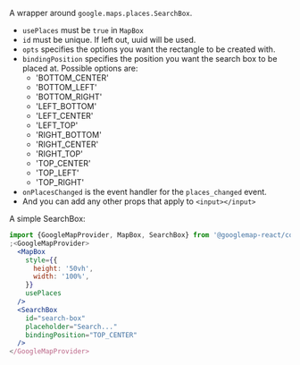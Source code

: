 A wrapper around `google.maps.places.SearchBox`.

- `usePlaces` must be `true` in `MapBox`
- `id` must be unique. If left out, uuid will be used.
- `opts` specifies the options you want the rectangle to be created with.
- `bindingPosition` specifies the position you want the search box to be placed
  at. Possible options are:
  - 'BOTTOM_CENTER'
  - 'BOTTOM_LEFT'
  - 'BOTTOM_RIGHT'
  - 'LEFT_BOTTOM'
  - 'LEFT_CENTER'
  - 'LEFT_TOP'
  - 'RIGHT_BOTTOM'
  - 'RIGHT_CENTER'
  - 'RIGHT_TOP'
  - 'TOP_CENTER'
  - 'TOP_LEFT'
  - 'TOP_RIGHT'
- `onPlacesChanged` is the event handler for the `places_changed` event.
- And you can add any other props that apply to `<input></input>`

A simple SearchBox:

```jsx
import {GoogleMapProvider, MapBox, SearchBox} from '@googlemap-react/core'
;<GoogleMapProvider>
  <MapBox
    style={{
      height: '50vh',
      width: '100%',
    }}
    usePlaces
  />
  <SearchBox
    id="search-box"
    placeholder="Search..."
    bindingPosition="TOP_CENTER"
  />
</GoogleMapProvider>
```
